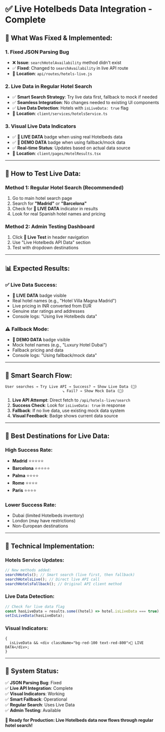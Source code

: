 # ✅ Live Hotelbeds Data Integration - Complete

## 🚀 **What Was Fixed & Implemented:**

### **1. Fixed JSON Parsing Bug**

- ❌ **Issue**: `searchHotelAvailability` method didn't exist
- ✅ **Fixed**: Changed to `searchAvailability` in live API route
- 🔧 **Location**: `api/routes/hotels-live.js`

### **2. Live Data in Regular Hotel Search**

- ✅ **Smart Search Strategy**: Try live data first, fallback to mock if needed
- ✅ **Seamless Integration**: No changes needed to existing UI components
- ✅ **Live Data Detection**: Hotels with `isLiveData: true` flag
- 🔧 **Location**: `client/services/hotelsService.ts`

### **3. Visual Live Data Indicators**

- ✅ **🔴 LIVE DATA** badge when using real Hotelbeds data
- ✅ **🔵 DEMO DATA** badge when using fallback/mock data
- ✅ **Real-time Status**: Updates based on actual data source
- 🔧 **Location**: `client/pages/HotelResults.tsx`

---

## 🎯 **How to Test Live Data:**

### **Method 1: Regular Hotel Search (Recommended)**

1. Go to main hotel search page
2. Search for **"Madrid"** or **"Barcelona"**
3. Check for **🔴 LIVE DATA** indicator in results
4. Look for real Spanish hotel names and pricing

### **Method 2: Admin Testing Dashboard**

1. Click **🔴 Live Test** in header navigation
2. Use "Live Hotelbeds API Data" section
3. Test with dropdown destinations

---

## 📊 **Expected Results:**

### **✅ Live Data Success:**

- **🔴 LIVE DATA** badge visible
- Real hotel names (e.g., "Hotel Villa Magna Madrid")
- Live pricing in INR converted from EUR
- Genuine star ratings and addresses
- Console logs: "Using live Hotelbeds data"

### **⚠️ Fallback Mode:**

- **🔵 DEMO DATA** badge visible
- Mock hotel names (e.g., "Luxury Hotel Dubai")
- Fallback pricing and data
- Console logs: "Using fallback/mock data"

---

## 🔄 **Smart Search Flow:**

```
User searches → Try Live API → Success? → Show Live Data (🔴)
                          ↘ Fail? → Show Mock Data (🔵)
```

1. **Live API Attempt**: Direct fetch to `/api/hotels-live/search`
2. **Success Check**: Look for `isLiveData: true` in response
3. **Fallback**: If no live data, use existing mock data system
4. **Visual Feedback**: Badge shows current data source

---

## 🎯 **Best Destinations for Live Data:**

### **High Success Rate:**

- **Madrid** ⭐⭐⭐⭐⭐
- **Barcelona** ⭐⭐⭐⭐⭐
- **Palma** ⭐⭐⭐⭐
- **Rome** ⭐⭐⭐⭐
- **Paris** ⭐⭐⭐⭐

### **Lower Success Rate:**

- Dubai (limited Hotelbeds inventory)
- London (may have restrictions)
- Non-European destinations

---

## 🔧 **Technical Implementation:**

### **Hotels Service Updates:**

```typescript
// New methods added:
searchHotels(); // Smart search (live first, then fallback)
searchHotelsLive(); // Direct live API call
searchHotelsFallback(); // Original API client method
```

### **Live Data Detection:**

```typescript
// Check for live data flag
const hasLiveData = results.some((hotel) => hotel.isLiveData === true);
setIsLiveData(hasLiveData);
```

### **Visual Indicators:**

```tsx
{
  isLiveData && <div className="bg-red-100 text-red-800">🔴 LIVE DATA</div>;
}
```

---

## 🎉 **System Status:**

✅ **JSON Parsing Bug**: Fixed  
✅ **Live API Integration**: Complete  
✅ **Visual Indicators**: Working  
✅ **Smart Fallback**: Operational  
✅ **Regular Search**: Uses Live Data  
✅ **Admin Testing**: Available

**🚀 Ready for Production: Live Hotelbeds data now flows through regular hotel search!**
